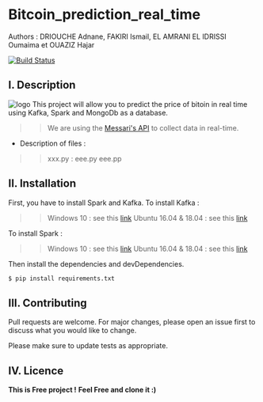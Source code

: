 # Bitcoin_prediction_real_time
Authors : DRIOUCHE Adnane, FAKIRI Ismail, EL AMRANI EL IDRISSI Oumaima et OUAZIZ Hajar

[![Build Status](https://travis-ci.org/joemccann/dillinger.svg?branch=master)](https://travis-ci.org/joemccann/dillinger)

## I. Description
![logo](https://user-images.githubusercontent.com/46791116/94432486-20fbe280-0197-11eb-9d6b-57c25c6bbcc0.png)
This project will allow you to predict the price of bitoin in real time using Kafka, Spark and MongoDb as a database.
>>We are using the [Messari's API](https://messari.io/api/docs#operation/Get%20all%20Assets) to collect data in real-time. 
- Description of files : 
>> xxx.py : 
eee.py 
eee.pp


## II. Installation 
First, you have to install Spark and Kafka.
To install Kafka : 
>> Windows 10 : see this [link](https://www.goavega.com/install-apache-kafka-on-windows/)
Ubuntu 16.04 & 18.04 : see this [link](https://tecadmin.net/install-apache-kafka-ubuntu/)

To install Spark : 
>> Windows 10 : see this [link](https://phoenixnap.com/kb/install-spark-on-windows-10)
Ubuntu 16.04 & 18.04 : see this [link](https://computingforgeeks.com/how-to-install-apache-spark-on-ubuntu-debian/)

Then install the dependencies and devDependencies.

```sh
$ pip install requirements.txt
```
## III. Contributing
Pull requests are welcome. For major changes, please open an issue first to discuss what you would like to change.

Please make sure to update tests as appropriate.
## IV. Licence
**This is Free project !**
**Feel Free and clone it :)**
